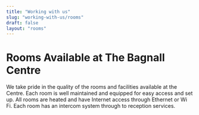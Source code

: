 ```yaml
---
title: "Working with us"
slug: "working-with-us/rooms"
draft: false
layout: "rooms"
---
```


# Rooms Available at The Bagnall Centre

<div class="orangeline"></div>

We take pride in the quality of the rooms and facilities available at the Centre. Each room is well maintained and equipped for easy access and set up. All rooms are heated and have Internet access through Ethernet or Wi Fi. Each room has an intercom system through to reception services.